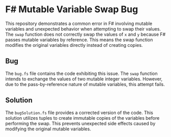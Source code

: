 # F# Mutable Variable Swap Bug

This repository demonstrates a common error in F# involving mutable variables and unexpected behavior when attempting to swap their values.  The `swap` function does not correctly swap the values of `x` and `y` because F# passes mutable variables by reference. This means the swap function modifies the original variables directly instead of creating copies.

## Bug

The `bug.fs` file contains the code exhibiting this issue.  The `swap` function intends to exchange the values of two mutable integer variables. However, due to the pass-by-reference nature of mutable variables, this attempt fails.

## Solution

The `bugSolution.fs` file provides a corrected version of the code. This solution utilizes tuples to create immutable copies of the variables before performing the swap.  This prevents unexpected side effects caused by modifying the original mutable variables.
